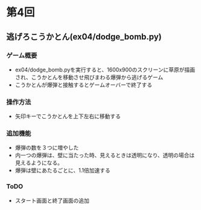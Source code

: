 # 第4回
## 逃げろこうかとん(ex04/dodge_bomb.py)
### ゲーム概要
- ex04/dodge_bomb.pyを実行すると、1600x900のスクリーンに草原が描画され、こうかとんを移動させ飛びまわる爆弾から逃げるゲーム
- こうかとんが爆弾と接触するとゲームオーバーで終了する
### 操作方法
- 矢印キーでこうかとんを上下左右に移動する
### 追加機能
- 爆弾の数を３つに増やした
- 内一つの爆弾は、壁に当たった時、見えるときは透明になり、透明の場合は見えるようになる。
- 爆弾は壁にあたるごとに、1.1倍加速する
### ToDO
- スタート画面と終了画面の追加